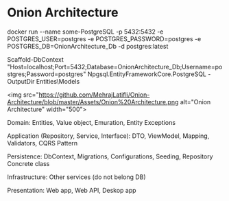 <h1>Onion Architecture </h1>

<p> docker run --name some-PostgreSQL -p 5432:5432 -e POSTGRES_USER=postgres -e POSTGRES_PASSWORD=postgres -e POSTGRES_DB=OnionArchitecture_Db -d postgres:latest </p>

<p> Scaffold-DbContext "Host=localhost;Port=5432;Database=OnionArchitecture_Db;Username=postgres;Password=postgres" Npgsql.EntityFrameworkCore.PostgreSQL -OutputDir Entities\Models </p>


<img src="https://github.com/MehrajLatifli/Onion-Architecture/blob/master/Assets/Onion%20Architecture.png alt="Onion Architecture" width="500">

<p> Domain: Entities, Value object, Emuration, Entity Exceptions </p>

<p> Application (Repository, Service, Interface): DTO, ViewModel, Mapping, Validators, CQRS Pattern </p>

<p> Persistence: DbContext, Migrations, Configurations, Seeding, Repository Concrete class </p>

<p> Infrastructure: Other services (do not belong DB) </p>

<p> Presentation: Web app, Web API, Deskop app </p>


